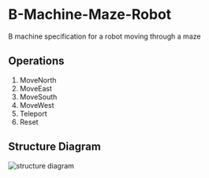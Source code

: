 # B-Machine-Maze-Robot
B machine specification for a robot moving through a maze

## Operations
1. MoveNorth
2. MoveEast
3. MoveSouth
4. MoveWest
5. Teleport
6. Reset

## Structure Diagram
![structure diagram](https://user-images.githubusercontent.com/65882072/211211352-fc10bb83-c57f-4850-92ee-80cec9b14fe6.png)
